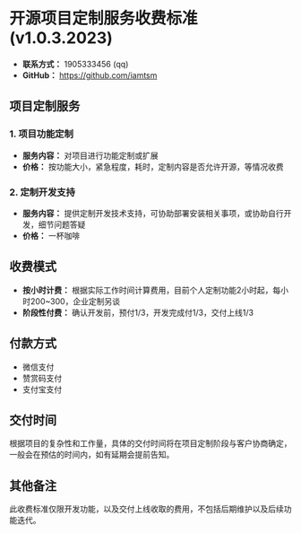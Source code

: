 
# 开源项目定制服务收费标准 (v1.0.3.2023)

- **联系方式：** 1905333456 (qq)
- **GitHub：**  https://github.com/iamtsm


## 项目定制服务

### 1. 项目功能定制
- **服务内容：** 对项目进行功能定制或扩展
- **价格：** 按功能大小，紧急程度，耗时，定制内容是否允许开源，等情况收费

### 2. 定制开发支持
- **服务内容：** 提供定制开发技术支持，可协助部署安装相关事项，或协助自行开发，细节问题答疑
- **价格：** 一杯咖啡

## 收费模式
- **按小时计费：** 根据实际工作时间计算费用，目前个人定制功能2小时起，每小时200~300，企业定制另谈
- **阶段性付费：** 确认开发前，预付1/3，开发完成付1/3，交付上线1/3

## 付款方式
- 微信支付
- 赞赏码支付
- 支付宝支付

## 交付时间
根据项目的复杂性和工作量，具体的交付时间将在项目定制阶段与客户协商确定，一般会在预估的时间内，如有延期会提前告知。

## 其他备注
此收费标准仅限开发功能，以及交付上线收取的费用，不包括后期维护以及后续功能迭代。